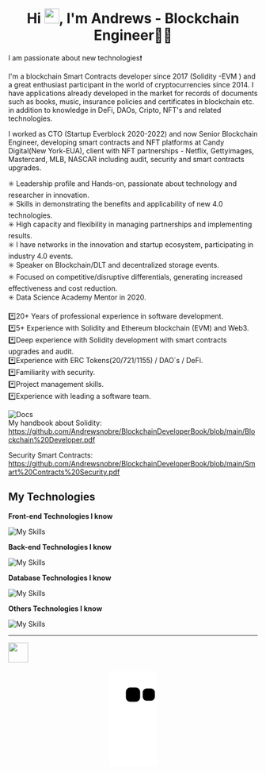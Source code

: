 <h1 align="center">Hi <img src="https://camo.githubusercontent.com/e8e7b06ecf583bc040eb60e44eb5b8e0ecc5421320a92929ce21522dbc34c891/68747470733a2f2f6d656469612e67697068792e636f6d2f6d656469612f6876524a434c467a6361737252346961377a2f67697068792e676966" height="30" width="30" />, I'm Andrews -  Blockchain Engineer👨‍💻</h1>

I am passionate about new technologies:exclamation:


I'm a blockchain Smart Contracts developer since 2017 (Solidity -EVM ) and a great enthusiast participant in the world of cryptocurrencies since 2014. I have applications already developed in the market for records of documents such as books, music, insurance policies and certificates in blockchain etc. in addition to knowledge in DeFi, DAOs, Cripto, NFT's and related technologies.

I worked as CTO (Startup Everblock 2020-2022) and now Senior Blockchain Engineer, developing smart contracts and NFT platforms at Candy Digital(New York-EUA), client with NFT partnerships - Netflix, Gettyimages, Mastercard, MLB, NASCAR including audit, security and smart contracts upgrades.

✳️ Leadership profile and Hands-on, passionate about technology and researcher in innovation.<br>
✳️ Skills in demonstrating the benefits and applicability of new 4.0 technologies.<br>
✳️ High capacity and flexibility in managing partnerships and implementing results.<br>
✳️ I have networks in the innovation and startup ecosystem, participating in industry 4.0 events.<br>
✳️ Speaker on Blockchain/DLT and decentralized storage events.<br>
✳️ Focused on competitive/disruptive differentials, generating increased effectiveness and cost reduction.<br>
✳️ Data Science Academy Mentor in 2020.


:asterisk:20+ Years of professional experience in software development.<br>
:asterisk:5+ Experience with Solidity and Ethereum blockchain (EVM) and Web3.<br>
:asterisk:Deep experience with Solidity development with smart contracts upgrades and audit.<br>
:asterisk:Experience with ERC Tokens(20/721/1155) / DAO´s / DeFi. <br>
:asterisk:Familiarity with security.<br>
:asterisk:Project management skills.<br>
:asterisk:Experience with leading a software team.<br>

![Docs](https://img.shields.io/badge/docs-%F0%9F%93%84-blue)<br>
My handbook about Solidity:<br>
https://github.com/Andrewsnobre/BlockchainDeveloperBook/blob/main/Blockchain%20Developer.pdf

Security Smart Contracts:<br>
https://github.com/Andrewsnobre/BlockchainDeveloperBook/blob/main/Smart%20Contracts%20Security.pdf

## My Technologies

**Front-end Technologies I know**

![My Skills](https://skillicons.dev/icons?i=react,nextjs,html,css,js,ts,jquery)

**Back-end Technologies I know**

![My Skills](https://skillicons.dev/icons?i=solidity,nodejs,js,ts)

**Database Technologies I know**

![My Skills](https://skillicons.dev/icons?i=mongodb,mysql,postgres,sqlserver)

**Others Technologies I know**

![My Skills](https://skillicons.dev/icons?i=docker,git,redis)

---
<img src="https://i.gifer.com/5GJg.gif" height="40" width="40" />

<p align="center">
  <img src="https://raw.githubusercontent.com/Andrewsnobre/andrewsnobre/output/github-contribution-grid-snake.svg" />
</p>


